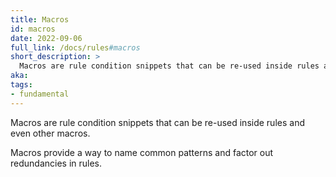 ```yaml
---
title: Macros
id: macros
date: 2022-09-06
full_link: /docs/rules#macros
short_description: >
  Macros are rule condition snippets that can be re-used inside rules and even other macros.
aka:
tags:
- fundamental
---
```

Macros are rule condition snippets that can be re-used inside rules and even other macros.

<!--more-->

Macros provide a way to name common patterns and factor out redundancies in rules. 



